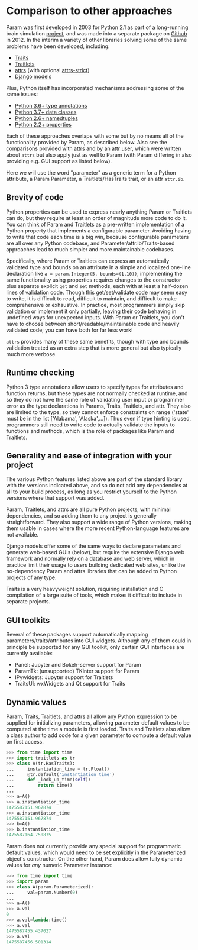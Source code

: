 # Comparison to other approaches

Param was first developed in 2003 for Python 2.1 as part of a long-running brain simulation [project](https://topographica.org), and was made into a separate package on [Github](https://github.com/holoviz/param/graphs/contributors) in 2012.  In the interim a variety of other libraries solving some of the same problems have been developed, including:

- [Traits](http://code.enthought.com/projects/traits)
- [Traitlets](https://github.com/ipython/traitlets/)
- [attrs](https://github.com/python-attrs/attrs) (with optional [attrs-strict](https://github.com/bloomberg/attrs-strict))
- [Django models](https://docs.djangoproject.com/en/3.1/topics/db/models/)

Plus, Python itself has incorporated mechanisms addressing some of the same issues:

- [Python 3.6+ type annotations](https://www.python.org/dev/peps/pep-0526/)
- [Python 3.7+ data classes](https://docs.python.org/3/library/dataclasses.html)
- [Python 2.6+ namedtuples](https://docs.python.org/3/library/collections.html#namedtuple-factory-function-for-tuples-with-named-fields)
- [Python 2.2+ properties](https://docs.python.org/3/library/functions.html#property)

Each of these approaches overlaps with some but by no means all of the functionality provided by Param, as described below. Also see the comparisons provided with [attrs](https://www.attrs.org/en/stable/why.html) and by an [attr user](https://glyph.twistedmatrix.com/2016/08/attrs.html), which were written about `attrs` but also apply just as well to Param (with Param differing in also providing e.g. GUI support as listed below). 

Here we will use the word "parameter" as a generic term for a Python attribute, a Param Parameter, a Traitlets/HasTraits trait, or an attr `attr.ib`.


## Brevity of code

Python properties can be used to express nearly anything Param or Traitlets can do, but they require at least an order of magnitude more code to do it. You can think of Param and Traitlets as a pre-written implementation of a Python property that implements a configurable parameter. Avoiding having to write that code each time is a big win, because configurable parameters are all over any Python codebase, and Parameter/attr.ib/Traits-based approaches lead to much simpler and more maintainable codebases.

Specifically, where Param or Traitlets can express an automatically validated type and bounds on an attribute in a simple and localized one-line declaration like `a = param.Integer(5, bounds=(1,10))`, implementing the same functionality using properties requires changes to the constructor plus separate explicit `get` and `set` methods, each with at least a half-dozen lines of validation code. Though this get/set/validate code may seem easy to write, it is difficult to read, difficult to maintain, and difficult to make comprehensive or exhaustive.
In practice, most programmers simply skip validation or implement it only partially, leaving their code behaving in undefined ways for unexpected inputs. With Param or Traitlets, you don't have to choose between short/readable/maintainable code and heavily validated code; you can have both for far less work!

`attrs` provides many of these same benefits, though with type and bounds validation treated as an extra step that is more general but also typically much more verbose. 

## Runtime checking

Python 3 type annotations allow users to specify types for attributes and function returns, but these types are not normally checked at runtime, and so they do not have the same role of validating user input or programmer error as the type declarations in Params, Traits, Traitlets, and attr. They also are limited to the type, so they cannot enforce constraints on range ('state' must be in the list ['Alabama', 'Alaska',...]). Thus even if type hinting is used, programmers still need to write code to actually validate the inputs to functions and methods, which is the role of packages like Param and Traitlets.

## Generality and ease of integration with your project

The various Python features listed above are part of the standard library with the versions indicated above, and so do not add any dependencies at all to your build process, as long as you restrict yourself to the Python versions where that support was added. 

Param, Traitlets, and attrs are all pure Python projects, with minimal dependencies, and so adding them to any project is generally straightforward. They also support a wide range of Python versions, making them usable in cases where the more recent Python-language features are not available.

Django models offer some of the same ways to declare parameters and generate web-based GUIs (below), but require the extensive Django web framework and normally rely on a database and web server, which in practice limit their usage to users building dedicated web sites, unlike the no-dependency Param and attrs libraries that can be added to Python projects of any type.

Traits is a very heavyweight solution, requiring installation and C compilation of a large suite of tools, which makes it difficult to include in separate projects.

## GUI toolkits

Several of these packages support automatically mapping parameters/traits/attributes into GUI widgets. Although any of them could in principle be supported for any GUI toolkit, only certain GUI interfaces are currently available:

- Panel: Jupyter and Bokeh-server support for Param
- ParamTk: (unsupported) TKinter support for Param
- IPywidgets: Jupyter support for Traitlets
- TraitsUI: wxWidgets and Qt support for Traits

## Dynamic values

Param, Traits, Traitlets, and attrs all allow any Python expression to be supplied for initializing parameters, allowing parameter default values to be computed at the time a module is first loaded. Traits and Traitlets also allow a class author to add code for a given parameter to compute a default value on first access.

  ```python
  >>> from time import time
  >>> import traitlets as tr
  >>> class A(tr.HasTraits):
  ...     instantiation_time = tr.Float()
  ...     @tr.default('instantiation_time')
  ...     def _look_up_time(self):
  ...         return time()
  ... 
  >>> a=A()
  >>> a.instantiation_time
  1475587151.967874
  >>> a.instantiation_time
  1475587151.967874
  >>> b=A()
  >>> b.instantiation_time
  1475587164.750875
  ```

Param does not currently provide any special support for programmatic default values, which would need to be set explicitly in the Parameterized object's constructor. On the other hand, Param does allow fully dynamic values for *any* numeric Parameter instance:

  ```python
  >>> from time import time
  >>> import param
  >>> class A(param.Parameterized):
  ...     val=param.Number(0)
  ... 
  >>> a=A()
  >>> a.val
  0
  >>> a.val=lambda:time()
  >>> a.val
  1475587455.437027
  >>> a.val
  1475587456.501314
  ```
